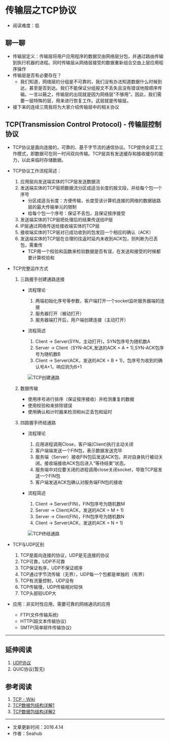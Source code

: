 # 传输层之TCP协议
* 阅读难度：低

## 聊一聊
* 传输层定义：传输层将用户应用程序的数据交由网络层分包，并通过路由传输到执行机器的进程。同时传输层从网络层接受的数据重新组合交由上层应用程序操作
* 传输层是否有必要存在？
	* 我们知道，网络层的分组是不可靠的，我们没有办法知道数据什么时候到达，甚至是否到达。我们不能保证分组报文不丢失且没有错误地按顺序传输。一言以蔽之，传输层的出现就是因为网络层“不够用”。因此，我们需要一层特殊的层，用来进行恢复工作。这层就是传输层。
* 接下来的连续三周我将为大家介绍传输层中的相关协议

## TCP(Transmission Control Protocol) - 传输层控制协议 
* TCP协议是面向连接的，可靠的、基于字节流的通信协议。TCP提供全双工工作模式，即数据可在同一时间双向传输。TCP层具有发送缓存和接收缓存的能力，以此来临时存储数据。
* TCP协议工作流程简述：
	1. 应用层向发送端实体的TCP层发送数据流
	2. 发送端实体的TCP层把数据流分区成适当长度的报文段，并给每个包一个序号
		* 分区成适当长度：方便传输，长度受该计算机连接的网络的数据链路层的最大传输单元的限制
		* 给每个包一个序号：保证不丢包，且保证按序接受
	3. 发送端实体的TCP层把处理后的结果传送给IP层
	4. IP层通过网络传送给接收端实体的TCP层
	5. 接收端实体的TCP层对已成功收到的包发回一个相应的确认（ACK）
	6. 发送端实体的TCP层在合理的往返时延内未收到ACK包，则判断为已丢包，需重传
		* TCP用一个校验和函数来检验数据是否有误，在发送和接受的时候都要计算校验和
		
* TCP完整运作方式
	1. 三路握手创建通路连接
		* 流程理论
			1. 两端初始化序号等参数，客户端打开一个socket监听服务器端的连接
			2. 服务器打开（被动打开）
			3. 服务器端打开后，用户端创建连接（主动打开）
		* 流程简述
			1. Client -> Server(SYN，主动打开)，SYN包序号为随机数A
			2. Server -> Client（SYN-ACK,发送的ACK = A + 1),SYN-ACK包序号为随机数B
			3. Client -> Server(ACK，发送的ACK = B + 1)，包序号为收到的确认号A+1，响应则为B+1
			
			![TCP创建通路](https://github.com/SeaHub/BlogOfComputerNetwork/blob/master/res/TCPCreate.png?raw=true)
			
	2. 数据传输
		* 使用序号进行排序（保证按序接收）并检测重复的数据
		* 使用校验和来排除错误
		* 使用确认和计时器来检测和纠正丢包和延时
	
	3. 四路握手终结通路
		* 流程理论
			1. 应用进程调用Close，客户端(Client)执行主动关闭
			2. 客户端端发送一个FIN包，表示数据发送完毕
			3. 服务端（Server）接收FIN包后发送ACK包，并对自身执行被动关闭。接收端接收ACK包后进入“等待结束”状态。
			4. 服务端中对应要关闭的进程调用close关闭socket，导致TCP层发送一个FIN包
			5. 客户端发送ACK包确认对服务端FIN包的接收
		* 流程简述
			1. Client -> Server(FIN)，FIN包序号为随机数M
			2. Server -> Client(ACK，发送的ACK = M + 1)
			3. Server -> Client(FIN)，FIN包序号为随机数N
			3. Client -> Server(ACK，发送的ACK = N + 1)
			
			![TCP终结通路](https://github.com/SeaHub/BlogOfComputerNetwork/blob/master/res/TCPClose.png?raw=true) 

* TCP与UDP区别
	1. TCP是面向连接的协议，UDP是无连接的协议
	2. TCP可靠，UDP不可靠
	3. TCP保证有序，UDP不保证顺序
	4. TCP通过字节流传输（无界），UDP每一个包都是单独的（有界）
	5. TCP有流量控制，UDP没有
	6. TCP传输慢，UDP传输相对较快
	7. TCP头部较UDP大
	
	
* 应用：非实时性应用，需要可靠的网络通讯的应用
	* FTP(文件传输系统)
	* HTTP(超文本传输协议)
	* SMTP(简单邮件传输协议)

---
## 延伸阅读
1. [UDP协议](https://github.com/SeaHub/BlogOfComputerNetwork/blob/master/link/0005.md)
2. QUIC协议(暂无)

## 参考阅读
1. [TCP - Wiki](https://zh.wikipedia.org/wiki/%E4%BC%A0%E8%BE%93%E6%8E%A7%E5%88%B6%E5%8D%8F%E8%AE%AE)
2. [TCP数据包结构详解1](http://blog.csdn.net/prsniper/article/details/6762145)
2. [TCP数据包结构详解2](http://www.chnlanker.net/jie-du-tcp-udp-shu-ju-bao-er-tcp-shu-ju-bao-jie-gou.html)


---

* 文章更新时间：2016.4.14
* 作者：Seahub
